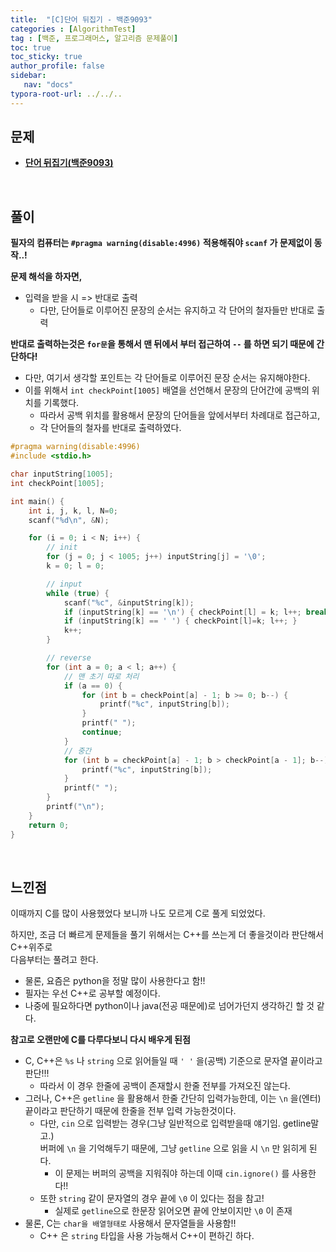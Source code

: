 ```yaml
---
title:  "[C]단어 뒤집기 - 백준9093"
categories : [AlgorithmTest]
tag : [백준, 프로그래머스, 알고리즘 문제풀이]
toc: true
toc_sticky: true
author_profile: false
sidebar:
   nav: "docs"
typora-root-url: ../../..
---
```




## 문제

* **[단어 뒤집기(백준9093)](https://www.acmicpc.net/problem/9093)**

<br>

## 풀이

**필자의 컴퓨터는 `#pragma warning(disable:4996)` 적용해줘야 `scanf` 가 문제없이 동작..!**

**문제 해석을 하자면,**

* 입력을 받을 시 => 반대로 출력
  * 다만, 단어들로 이루어진 문장의 순서는 유지하고 각 단어의 철자들만 반대로 출력



**반대로 출력하는것은 `for문`을 통해서 맨 뒤에서 부터 접근하여 `--` 를 하면 되기 때문에 간단하다!**

* 다만, 여기서 생각할 포인트는 각 단어들로 이루어진 문장 순서는 유지해야한다.
* 이를 위해서 `int checkPoint[1005]` 배열을 선언해서 문장의 단어간에 공백의 위치를 기록했다.
  * 따라서 공백 위치를 활용해서 문장의 단어들을 앞에서부터 차례대로 접근하고, 
  * 각 단어들의 철자를 반대로 출력하였다.



```c
#pragma warning(disable:4996)
#include <stdio.h>

char inputString[1005];
int checkPoint[1005];

int main() {
	int i, j, k, l, N=0;
	scanf("%d\n", &N);

	for (i = 0; i < N; i++) {
		// init
		for (j = 0; j < 1005; j++) inputString[j] = '\0';
		k = 0; l = 0;

		// input
		while (true) {
			scanf("%c", &inputString[k]);
			if (inputString[k] == '\n') { checkPoint[l] = k; l++; break; }
			if (inputString[k] == ' ') { checkPoint[l]=k; l++; }
			k++;
		}

		// reverse
		for (int a = 0; a < l; a++) {
			// 맨 초기 따로 처리
			if (a == 0) { 
				for (int b = checkPoint[a] - 1; b >= 0; b--) {
					printf("%c", inputString[b]);
				}
				printf(" ");
				continue;
			}
			// 중간
			for (int b = checkPoint[a] - 1; b > checkPoint[a - 1]; b--) {
				printf("%c", inputString[b]);
			}
			printf(" ");
		}
		printf("\n");
	}
	return 0;
}
```

<br>

## 느낀점

이때까지 C를 많이 사용했었다 보니까 나도 모르게 C로 풀게 되었었다.

하지만, 조금 더 빠르게 문제들을 풀기 위해서는 C++를 쓰는게 더 좋을것이라 판단해서 C++위주로  
다음부터는 풀려고 한다.

* 물론, 요즘은 python을 정말 많이 사용한다고 함!!
* 필자는 우선 C++로 공부할 예정이다.
* 나중에 필요하다면 python이나 java(전공 때문에)로 넘어가던지 생각하긴 할 것 같다.



**참고로 오랜만에 C를 다루다보니 다시 배우게 된점**

* C, C++은 `%s` 나 `string` 으로 읽어들일 때 `' '` 을(공백) 기준으로 문자열 끝이라고 판단!!!
  * 따라서 이 경우 한줄에 공백이 존재할시 한줄 전부를 가져오진 않는다.
* 그러나, C++은 `getline` 을 활용해서 한줄 간단히 입력가능한데, 이는 `\n` 을(엔터) 끝이라고 판단하기 때문에 한줄을 전부 입력 가능한것이다.
  * 다만, `cin` 으로 입력받는 경우(그냥 일반적으로 입력받을때 얘기임. getline말고.)  
    버퍼에 `\n` 을 기억해두기 때문에, 그냥 `getline` 으로 읽을 시 `\n` 만 읽히게 된다.
    * 이 문제는 버퍼의 공백을 지워줘야 하는데 이때 `cin.ignore()` 를 사용한다!!
  * 또한 `string` 같이 문자열의 경우 끝에 `\0` 이 있다는 점을 참고!
    * 실제로 `getline`으로 한문장 읽어오면 끝에 안보이지만 `\0` 이 존재
* 물론, C는 `char을 배열형태로` 사용해서 문자열들을 사용함!!
  * C++ 은 `string` 타입을 사용 가능해서 C++이 편하긴 하다.
